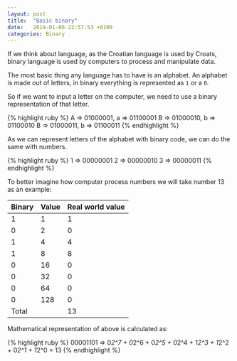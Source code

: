 ```yaml
---
layout: post
title:  "Basic binary"
date:   2019-01-06 22:57:53 +0100
categories: Binary
---
```

If we think about language, as the Croatian language is used by Croats, binary language is used by computers to process and manipulate data.

The most basic thing any language has to have is an alphabet. An alphabet is made out of letters, in binary everything is represented as `1` or a `0`. 

So if we want to input a letter on the computer, we need to use a binary representation of that letter.

{% highlight ruby %}
A => 01000001, a => 01100001
B => 01000010, b => 01100010
B => 01000011, b => 01100011
{% endhighlight %}

As we can represent letters of the alphabet with binary code, we can do the same with numbers.

{% highlight ruby %}
1 => 00000001
2 => 00000010
3 => 00000011
{% endhighlight %}

To better imagine how computer process numbers we will take number 13 as an example:

| Binary | Value | Real world value |
|-------|--------|------------------|
| 1     | 1      | 1                |
| 0     | 2      | 0                |
| 1     | 4      | 4                |
| 1     | 8      | 8                |
| 0     | 16     | 0                |
| 0     | 32     | 0                |
| 0     | 64     | 0                |
| 0     | 128    | 0                |
| Total |        | 13               |

Mathematical representation of above is calculated as:

{% highlight ruby %}
00001101 => 0*2^7 + 0*2^6 + 0*2^5 + 0*2^4 + 1*2^3 + 1*2^2 + 0*2^1 + 1*2^0 = 13
{% endhighlight %}
